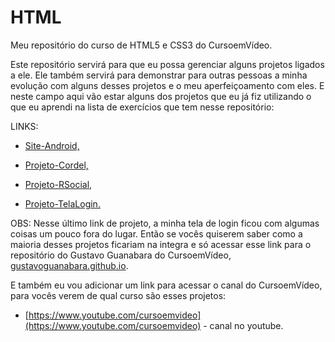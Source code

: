 # HTML

Meu repositório do curso de HTML5 e CSS3 do CursoemVídeo.

Este repositório servirá para que eu possa gerenciar alguns projetos ligados a ele. Ele também servirá para demonstrar para outras pessoas a minha evolução com alguns desses projetos e o meu aperfeiçoamento com eles. E neste campo aqui vão estar alguns dos projetos que eu já fiz utilizando o que eu aprendi na lista de exercícios que tem nesse repositório:

LINKS:

* [Site-Android,](https://pedrohaherzog-2005.github.io/site-android/)

* [Projeto-Cordel,](https://pedrohaherzog-2005.github.io/Projeto-Cordel/)

* [Projeto-RSocial,](https://pedrohaherzog-2005.github.io/Projeto-RSocial/)

* [Projeto-TelaLogin.](https://pedrohaherzog-2005.github.io/Projeto-login/)

OBS: Nesse último link de projeto, a minha tela de login ficou com algumas coisas um pouco fora do lugar. Então se vocês quiserem saber como a maioria desses projetos ficariam na integra e só acessar esse link para o repositório do Gustavo Guanabara do CursoemVídeo, [gustavoguanabara.github.io](https://gustavoguanabara.github.io/).

E também eu vou adicionar um link para acessar o canal do CursoemVídeo, para vocês verem de qual curso são esses projetos:

* [https://www.youtube.com/cursoemvideo](https://www.youtube.com/cursoemvideo) - canal no youtube.
